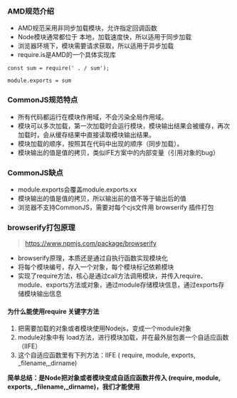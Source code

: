 ### AMD规范介绍
- AMD规范采用非同步加载模块，允许指定回调函数
- Node模块通常都位于 本地，加载速度快，所以适用于同步加载
- 浏览器环境下，模块需要请求获取，所以适用于异步加载
- require.is是AMD的一个具体实现库
```
const sum = require(' . / sum');

module.exports = sum
```
### CommonJS规范特点
- 所有代码都运行在模块作用域，不会污染全局作用域。
- 模块可以多次加载，第一次加载时会运行模块，模块输出结果会被缓存，再次加载时，会从缓存结果中直接读取模块输出结果。
- 模块加载的顺序，按照其在代码中出现的顺序（同步加载）。
- 模块输出的值是值的拷贝，类似IFE方案中的内部变量（引用对象的bug）

### CommonJS缺点
- module.exports会覆盖module.exports.xx
- 模块输出的值是值的拷贝，所以输出前的值不等于输出后的值
- 浏览器不支持CommonJS，需要对每个cjs文件用 browserify 插件打包

### browserify打包原理
> https://www.npmjs.com/package/browserify

- browserify原理，本质还是通过自执行函数实现模块化
- 将每个模块编号，存入一个对象，每个模块标记依赖模块
- 实现了require方法，核心是通过call方法调用模块，并传入require、module、exports方法或对象，通过module存储模块信息，通过exports存
储模块输出信息

#### 为什么能使用require 关键字方法
1. 把需要加载的对象或者模块使用Nodejs，变成一个module对象
2. module对象中有 load方法，进行模块加载，并在最外层包裹一个自适应函数（IIFE）
3. 这个自适应函数里有下列方法：IIFE ( require, module, exports, _filename,_dirname)

**简单总结：是Node把对象或者模块变成自适应函数并传入 (require, module, exports, _filename,_dirname)，我们才能使用**